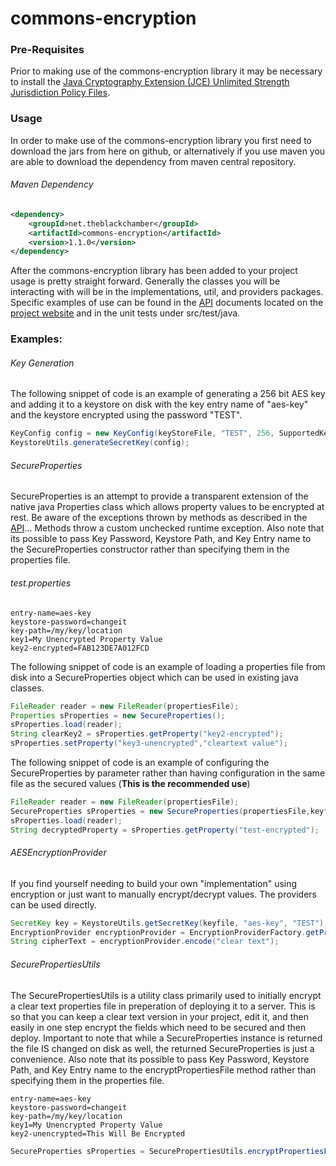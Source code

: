 commons-encryption
==================

### Pre-Requisites
Prior to making use of the commons-encryption library it may be necessary to install the [Java Cryptography Extension (JCE) Unlimited Strength Jurisdiction Policy Files](http://www.oracle.com/technetwork/java/javase/downloads/jce-7-download-432124.html).

### Usage
In order to make use of the commons-encryption library you first need to download the jars from here on github, or alternatively if you use maven you are able to download the dependency from maven central repository.

###### Maven Dependency
```XML
<dependency>
	<groupId>net.theblackchamber</groupId>
	<artifactId>commons-encryption</artifactId>
	<version>1.1.0</version>
</dependency>
```

After the commons-encryption library has been added to your project usage is pretty straight forward. Generally the classes you will be interacting with will be in the implementations, util, and providers packages. Specific examples of use can be found in the [API](http://theblackchamber.github.io/commons-encryption/api) documents located on the [project website](http://theblackchamber.github.io/commons-encryption) and in the unit tests under src/test/java.


### Examples:
###### Key Generation
The following snippet of code is an example of generating a 256 bit AES key and adding it to a keystore on disk with the key entry name of "aes-key" and the keystore encrypted using the password "TEST".
```java
KeyConfig config = new KeyConfig(keyStoreFile, "TEST", 256, SupportedKeyGenAlgorithms.AES, "aes-key");
KeystoreUtils.generateSecretKey(config);
```

###### SecureProperties
SecureProperties is an attempt to provide a transparent extension of the native java Properties class which allows property values to be encrypted at rest. Be aware of the exceptions thrown by methods as described in the [API](http://theblackchamber.github.io/commons-encryption/api)... Methods throw a custom unchecked runtime exception. Also note that its possible to pass Key Password, Keystore Path, and Key Entry name to the SecureProperties constructor rather than specifying them in the properties file.
###### test.properties
```properties
entry-name=aes-key
keystore-password=changeit
key-path=/my/key/location
key1=My Unencrypted Property Value
key2-encrypted=FAB123DE7A012FCD
```

The following snippet of code is an example of loading a properties file from disk into a SecureProperties object which can be used in existing java classes.
```java
FileReader reader = new FileReader(propertiesFile);
Properties sProperties = new SecureProperties();
sProperties.load(reader);
String clearKey2 = sProperties.getProperty("key2-encrypted");
sProperties.setProperty("key3-unencrypted","cleartext value");
```

The following snippet of code is an example of configuring the SecureProperties by parameter rather than having configuration in the same file as the secured values (<b>This is the recommended use</b>)
```java
FileReader reader = new FileReader(propertiesFile);
SecureProperties sProperties = new SecureProperties(propertiesFile,keyfile.getPath(),"aes-key","TEST");
sProperties.load(reader);
String decryptedProperty = sProperties.getProperty("test-encrypted");
```

###### AESEncryptionProvider
If you find yourself needing to build your own "implementation" using encryption or just want to manually encrypt/decrypt values. The providers can be used directly.
```java
SecretKey key = KeystoreUtils.getSecretKey(keyfile, "aes-key", "TEST");
EncryptionProvider encryptionProvider = EncryptionProviderFactory.getProvider(key);
String cipherText = encryptionProvider.encode("clear text");
```

###### SecurePropertiesUtils
The SecurePropertiesUtils is a utility class primarily used to initially encrypt a clear text properties file in preperation of deploying it to a server. This is so that you can keep a clear text version in your project, edit it, and then easily in one step encrypt the fields which need to be secured and then deploy. Important to note that while a SecureProperties instance is returned the file IS changed on disk as well, the returned SecureProperties is just a convenience. Also note that its possible to pass Key Password, Keystore Path, and Key Entry name to the encryptPropertiesFile method rather than specifying them in the properties file.
```properties
entry-name=aes-key
keystore-password=changeit
key-path=/my/key/location
key1=My Unencrypted Property Value
key2-unencrypted=This Will Be Encrypted
```
```java
SecureProperties sProperties = SecurePropertiesUtils.encryptPropertiesFile(propertiesFile);
```



